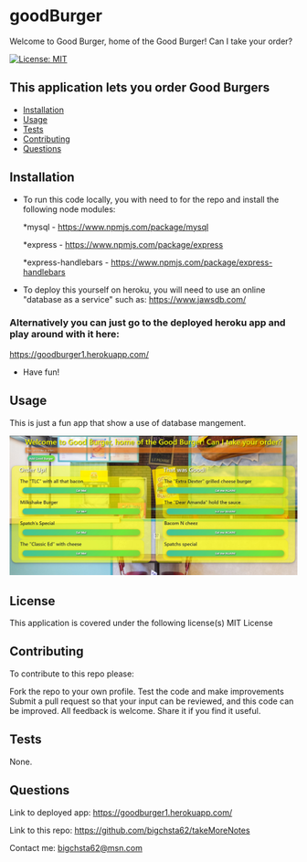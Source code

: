 # goodBurger
Welcome to Good Burger, home of the Good Burger! Can I take your order?

[![License: MIT](https://img.shields.io/badge/License-MIT-yellow.svg)](https://opensource.org/licenses/MIT)

## This application lets you order Good Burgers

* [Installation](#installation)
* [Usage](#usage)
* [Tests](#tests)
* [Contributing](#contributing)
* [Questions](#questions)


## Installation
* To run this code locally, you with need to for the repo and install the following node modules:
 
   *mysql - https://www.npmjs.com/package/mysql
  
   *express - https://www.npmjs.com/package/express
  
   *express-handlebars - https://www.npmjs.com/package/express-handlebars
   
* To deploy this yourself on heroku, you will need to use an online "database as a service" such as:
     https://www.jawsdb.com/
   
   
### Alternatively you can just go to the deployed heroku app and play around with it here:
  https://goodburger1.herokuapp.com/
   
 * Have fun!

## Usage
 This is just a fun app that show a use of database mangement.
 
 
![deployed app](https://github.com/bigchsta62/goodBurger/blob/master/public/assets/img/burgerShop.jpg?raw=true)


## License
This application is covered under the following license(s)
MIT License

## Contributing
 To contribute to this repo please:

Fork the repo to your own profile.
Test the code and make improvements
Submit a pull request so that your input can be reviewed, and this code can be improved.
All feedback is welcome.
Share it if you find it useful.

## Tests
 None.

## Questions
Link to deployed app:  https://goodburger1.herokuapp.com/

Link to this repo:  https://github.com/bigchsta62/takeMoreNotes

Contact me:  bigchsta62@msn.com

